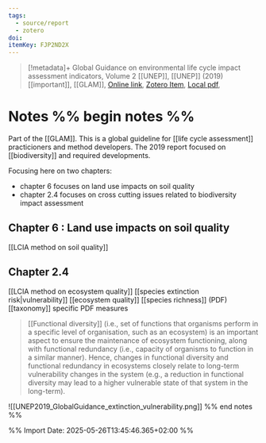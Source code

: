 ```yaml
---
tags:
  - source/report
  - zotero
doi: 
itemKey: FJP2ND2X
---
```

>[!metadata]+
> Global Guidance on environmental  life cycle impact  assessment  indicators, Volume 2
> [[UNEP]], 
> [[UNEP]] (2019)
> [[important]], [[GLAM]], 
> [Online link](https://www.lifecycleinitiative.org/wp-content/uploads/2019/11/UNEP-294-Life-Cycle-2nd-Report_16.pdf), [Zotero Item](zotero://select/library/items/FJP2ND2X), [Local pdf](file://C:/Users/aburg/Documents/references/zotero/storage/7B8CF2WT/UNEP2019_GlobalGuidance.pdf), 

# Notes %% begin notes %% 
Part of the [[GLAM]]. This is a global guideline for [[life cycle assessment]] practicioners and method developers. The 2019 report focused on [[biodiversity]] and required developments.

Focusing here on two chapters: 
- chapter 6 focuses on land use impacts on soil quality
- chapter 2.4 focuses on cross cutting issues related to biodiversity impact assessment
## Chapter 6 : Land use impacts on soil quality
[[LCIA method on soil quality]]
## Chapter 2.4
[[LCIA method on ecosystem quality]]
[[species extinction risk|vulnerability]]
[[ecosystem quality]]
[[species richness]] (PDF)
[[taxonomy]] specific PDF measures


>[[Functional diversity]] (i.e., set of functions that organisms perform in a specific level of organisation, such as an ecosystem) is an important aspect to ensure the maintenance of ecosystem functioning, along with functional redundancy (i.e., capacity of organisms to function in a similar manner). Hence, changes in functional diversity and functional redundancy in ecosystems closely relate to long-term vulnerability changes in the system (e.g., a reduction in functional diversity may lead to a higher vulnerable state of that system in the long-term).

![[UNEP2019_GlobalGuidance_extinction_vulnerability.png]]
%% end notes %%




%% Import Date: 2025-05-26T13:45:46.365+02:00 %%

